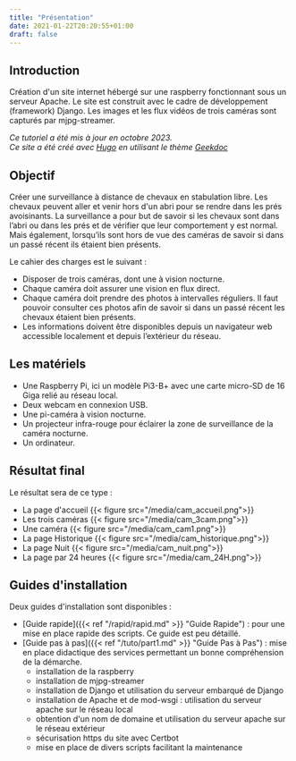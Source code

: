 ```yaml
---
title: "Présentation"
date: 2021-01-22T20:20:55+01:00
draft: false
---
```


## Introduction
Création d'un site internet hébergé sur une raspberry fonctionnant sous un serveur Apache. Le site est construit avec le cadre de développement (framework) Django. Les images et les flux vidéos de trois caméras sont capturés par mjpg-streamer.

*Ce tutoriel a été mis à jour en octobre 2023.*  
*Ce site a été créé avec [Hugo](https://gohugo.io/) en utilisant le thème [Geekdoc](https://themes.gohugo.io/themes/hugo-geekdoc/)*
## Objectif
Créer une surveillance à distance de chevaux en stabulation libre.
Les chevaux peuvent aller et venir hors d'un abri pour se rendre dans les prés avoisinants. La surveillance a pour but de savoir si les chevaux sont dans l’abri ou dans les prés et de vérifier que leur comportement y est normal. Mais également, lorsqu’ils sont hors de vue des caméras de savoir si dans un passé récent ils étaient bien présents.  
  
Le cahier des charges est le suivant :
- Disposer de trois caméras, dont une à vision nocturne.
- Chaque caméra doit assurer une vision en flux direct.
- Chaque caméra doit prendre des photos à intervalles réguliers. Il faut pouvoir consulter ces photos afin de savoir si dans un passé récent les chevaux étaient bien présents.
- Les informations doivent être disponibles depuis un navigateur web accessible localement et depuis l’extérieur du réseau.
## Les matériels
- Une Raspberry Pi, ici un modèle Pi3-B+ avec une carte micro-SD de 16 Giga relié au réseau local.
- Deux webcam en connexion USB.
- Une pi-caméra à vision nocturne.
- Un projecteur infra-rouge pour éclairer la zone de surveillance de la caméra nocturne.
- Un ordinateur.
## Résultat final
Le résultat sera de ce type :
- La page d'accueil
{{< figure src="/media/cam_accueil.png">}}
- Les trois caméras
{{< figure src="/media/cam_3cam.png">}}
- Une caméra
{{< figure src="/media/cam_cam1.png">}}
- La page Historique
{{< figure src="/media/cam_historique.png">}}
- La page Nuit
{{< figure src="/media/cam_nuit.png">}}
- La page par 24 heures
{{< figure src="/media/cam_24H.png">}}
## Guides d'installation
Deux guides d'installation sont disponibles :
- [Guide rapide]({{< ref "/rapid/rapid.md" >}} "Guide Rapide") : pour une mise en place rapide des scripts. Ce guide est peu détaillé.
- [Guide pas à pas]({{< ref "/tuto/part1.md" >}} "Guide Pas à Pas") : mise en place didactique des services permettant un bonne compréhension de la démarche.
  - installation de la raspberry
  - installation de mjpg-streamer
  - installation de Django et utilisation du serveur embarqué de Django
  - installation de Apache et de mod-wsgi : utilisation du serveur apache sur le réseau local
  - obtention d'un nom de domaine et utilisation du serveur apache sur le réseau extérieur
  - sécurisation https du site avec Certbot
  - mise en place de divers scripts facilitant la maintenance

